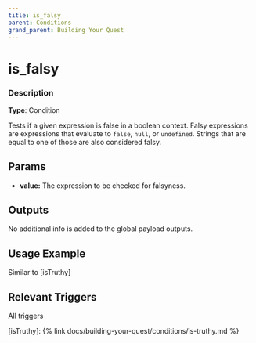 ```yaml
---
title: is_falsy
parent: Conditions
grand_parent: Building Your Quest
---
```


# is_falsy

### Description

**Type**: Condition

Tests if a given expression is false in a boolean context. Falsy expressions are expressions that evaluate to `false`,  `null`, or `undefined`. Strings that are equal to one of those are also considered falsy. 

## Params

- **value:** The expression to be checked for falsyness.

## Outputs

No additional info is added to the global payload outputs.

## Usage Example

Similar to [isTruthy]

## Relevant Triggers

All triggers

[isTruthy]: {% link docs/building-your-quest/conditions/is-truthy.md %}